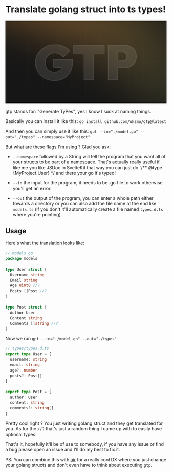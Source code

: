 # Translate golang struct into ts types!

![banner](./images/gtp_banner.png)

gtp stands for: "Generate TyPes", yes I know I suck at naming things.

Basically you can install it like this:
```go install github.com/okzmo/gtp@latest```

And then you can simply use it like this: 
```gpt --in="./model.go" --out="./types" --namespace="MyProject"```

But what are these flags I'm using ? Glad you ask:
- `--namespace` followed by a String will tell the program that you want all of your structs to be part of a namespace. That's actually really useful if like me you like JSDoc in SvelteKit that way you can just do `/** @type {MyProject.User} */ and there your go it's typed!

- `--in` the input for the program, it needs to be .go file to work otherwise you'll get an error.

- `--out` the output of the program, you can enter a whole path either towards a directory or you can also add the file name at the end like `models.ts` (if you don't it'll automatically create a file named `types.d.ts` where you're pointing).

## Usage
Here's what the translation looks like:
```go
// models.go
package models

type User struct {
  Username string
  Email string
  Age uint8 //?
  Posts []Post //?
}

type Post struct {
  Author User
  Content string
  Comments []string //?
}
```

Now we run ```gpt --in="./model.go" --out="./types"```

```ts
// types/types.d.ts
export type User = {
  username: string
  email: string
  age?: number
  posts?: Post[]
}

export type Post = {
  author: User
  content: string
  comments?: string[] 
}
```

Pretty cool right ? You just writing golang struct and they get translated for you. As for the `//?` that's just a random thing I came up with to easily have optional types.

That's it, hopefully it'll be of use to somebody, if you have any issue or find a bug please open an issue and I'll do my best to fix it.

PS: You can combine this with [air](https://github.com/cosmtrek/air) for a really cool DX where you just change your golang structs and don't even have to think about executing `gtp`.
